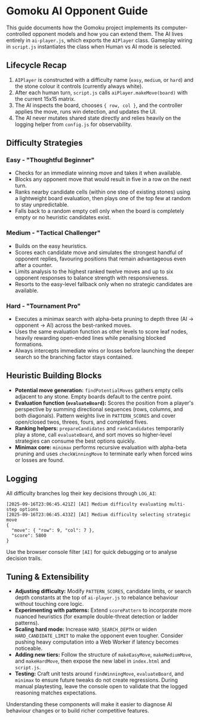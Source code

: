 # Gomoku AI Opponent Guide

This guide documents how the Gomoku project implements its computer-controlled opponent models and how you can extend them. The AI lives entirely in `ai-player.js`, which exports the `AIPlayer` class. Gameplay wiring in `script.js` instantiates the class when Human vs AI mode is selected.

## Lifecycle Recap
1. `AIPlayer` is constructed with a difficulty name (`easy`, `medium`, or `hard`) and the stone colour it controls (currently always white).
2. After each human turn, `script.js` calls `aiPlayer.makeMove(board)` with the current 15x15 matrix.
3. The AI inspects the board, chooses `{ row, col }`, and the controller applies the move, runs win detection, and updates the UI.
4. The AI never mutates shared state directly and relies heavily on the logging helper from `config.js` for observability.

## Difficulty Strategies
### Easy - "Thoughtful Beginner"
- Checks for an immediate winning move and takes it when available.
- Blocks any opponent move that would result in five in a row on the next turn.
- Ranks nearby candidate cells (within one step of existing stones) using a lightweight board evaluation, then plays one of the top few at random to stay unpredictable.
- Falls back to a random empty cell only when the board is completely empty or no heuristic candidates exist.

### Medium - "Tactical Challenger"
- Builds on the easy heuristics.
- Scores each candidate move and simulates the strongest handful of opponent replies, favouring positions that remain advantageous even after a counter.
- Limits analysis to the highest ranked twelve moves and up to six opponent responses to balance strength with responsiveness.
- Resorts to the easy-level fallback only when no strategic candidates are available.

### Hard - "Tournament Pro"
- Executes a minimax search with alpha-beta pruning to depth three (AI -> opponent -> AI) across the best-ranked moves.
- Uses the same evaluation function as other levels to score leaf nodes, heavily rewarding open-ended lines while penalising blocked formations.
- Always intercepts immediate wins or losses before launching the deeper search so the branching factor stays contained.

## Heuristic Building Blocks
- **Potential move generation:** `findPotentialMoves` gathers empty cells adjacent to any stone. Empty boards default to the centre point.
- **Evaluation function (`evaluateBoard`):** Scores the position from a player's perspective by summing directional sequences (rows, columns, and both diagonals). Pattern weights live in `PATTERN_SCORES` and cover open/closed twos, threes, fours, and completed fives.
- **Ranking helpers:** `prepareCandidates` and `rankCandidates` temporarily play a stone, call `evaluateBoard`, and sort moves so higher-level strategies can consume the best options quickly.
- **Minimax core:** `minimax` performs recursive evaluation with alpha-beta pruning and uses `checkWinningMove` to terminate early when forced wins or losses are found.

## Logging
All difficulty branches log their key decisions through `LOG_AI`:
```text
[2025-09-16T23:06:45.421Z] [AI] Medium difficulty evaluating multi-step options
[2025-09-16T23:06:45.433Z] [AI] Medium difficulty selecting strategic move
{
  "move": { "row": 9, "col": 7 },
  "score": 5800
}
```
Use the browser console filter `[AI]` for quick debugging or to analyse decision trails.

## Tuning & Extensibility
- **Adjusting difficulty:** Modify `PATTERN_SCORES`, candidate limits, or search depth constants at the top of `ai-player.js` to rebalance behaviour without touching core logic.
- **Experimenting with patterns:** Extend `scorePattern` to incorporate more nuanced heuristics (for example double-threat detection or ladder patterns).
- **Scaling hard mode:** Increase `HARD_SEARCH_DEPTH` or widen `HARD_CANDIDATE_LIMIT` to make the opponent even tougher. Consider pushing heavy computation into a Web Worker if latency becomes noticeable.
- **Adding new tiers:** Follow the structure of `makeEasyMove`, `makeMediumMove`, and `makeHardMove`, then expose the new label in `index.html` and `script.js`.
- **Testing:** Craft unit tests around `findWinningMove`, `evaluateBoard`, and `minimax` to ensure future tweaks do not create regressions. During manual playtesting, leave the console open to validate that the logged reasoning matches expectations.

Understanding these components will make it easier to diagnose AI behaviour changes or to build richer competitive features.
